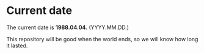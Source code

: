 # Current date

The current date is **1988.04.04.** (YYYY.MM.DD.)

This repository will be good when the world ends, so we will know how long it lasted.